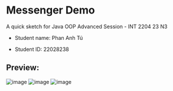 # Messenger Demo
A quick sketch for Java OOP Advanced Session - INT 2204 23 N3

- Student name: Phan Anh Tú

- Student ID: 22028238

## Preview:
![image](https://github.com/tuphan22028238/MessengerDemo/assets/124888378/deaa9ad8-ea8a-4a06-939a-c507d930baba)
![image](https://github.com/tuphan22028238/MessengerDemo/assets/124888378/9f091fe9-55d0-40e4-bced-32e0c5270d07)
![image](https://github.com/tuphan22028238/MessengerDemo/assets/124888378/2b465188-7060-4492-acac-e17184ee2433)


